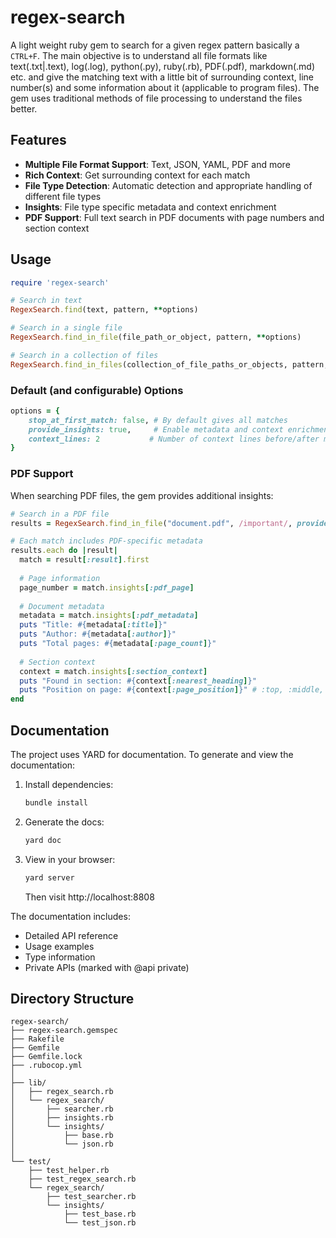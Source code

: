# regex-search
A light weight ruby gem to search for a given regex pattern basically a `CTRL+F`. The main objective is to understand all file formats like text(.txt|.text), log(.log), python(.py), ruby(.rb), PDF(.pdf), markdown(.md) etc. and give the matching text with a little bit of surrounding context, line number(s) and some information about it (applicable to program files). The gem uses traditional methods of file processing to understand the files better.

## Features

- **Multiple File Format Support**: Text, JSON, YAML, PDF and more
- **Rich Context**: Get surrounding context for each match
- **File Type Detection**: Automatic detection and appropriate handling of different file types
- **Insights**: File type specific metadata and context enrichment
- **PDF Support**: Full text search in PDF documents with page numbers and section context

## Usage

```ruby
require 'regex-search'

# Search in text
RegexSearch.find(text, pattern, **options)

# Search in a single file
RegexSearch.find_in_file(file_path_or_object, pattern, **options)

# Search in a collection of files
RegexSearch.find_in_files(collection_of_file_paths_or_objects, pattern, **options)
```

### Default (and configurable) Options

```ruby
options = {
    stop_at_first_match: false, # By default gives all matches 
    provide_insights: true,     # Enable metadata and context enrichment
    context_lines: 2           # Number of context lines before/after match
}
```

### PDF Support

When searching PDF files, the gem provides additional insights:

```ruby
# Search in a PDF file
results = RegexSearch.find_in_file("document.pdf", /important/, provide_insights: true)

# Each match includes PDF-specific metadata
results.each do |result|
  match = result[:result].first
  
  # Page information
  page_number = match.insights[:pdf_page]
  
  # Document metadata
  metadata = match.insights[:pdf_metadata]
  puts "Title: #{metadata[:title]}"
  puts "Author: #{metadata[:author]}"
  puts "Total pages: #{metadata[:page_count]}"
  
  # Section context
  context = match.insights[:section_context]
  puts "Found in section: #{context[:nearest_heading]}"
  puts "Position on page: #{context[:page_position]}" # :top, :middle, or :bottom
end
```

## Documentation

The project uses YARD for documentation. To generate and view the documentation:

1. Install dependencies:
   ```bash
   bundle install
   ```

2. Generate the docs:
   ```bash
   yard doc
   ```

3. View in your browser:
   ```bash
   yard server
   ```
   Then visit http://localhost:8808

The documentation includes:
- Detailed API reference
- Usage examples
- Type information
- Private APIs (marked with @api private)

## Directory Structure
```
regex-search/
├── regex-search.gemspec
├── Rakefile
├── Gemfile
├── Gemfile.lock
├── .rubocop.yml
│
├── lib/
│   ├── regex_search.rb
│   └── regex_search/
│       ├── searcher.rb
│       ├── insights.rb
│       └── insights/
│           ├── base.rb
│           └── json.rb
│
└── test/
    ├── test_helper.rb
    ├── test_regex_search.rb
    └── regex_search/
        ├── test_searcher.rb
        └── insights/
            ├── test_base.rb
            └── test_json.rb
```

